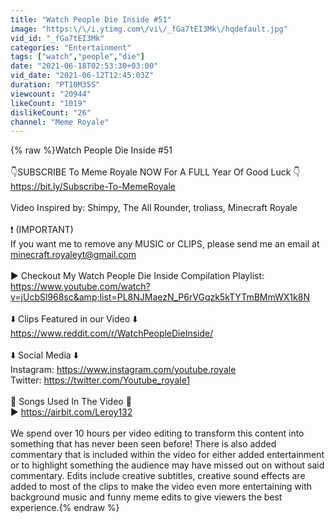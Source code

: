 ```yaml
---
title: "Watch People Die Inside #51"
image: "https:\/\/i.ytimg.com\/vi\/_fGa7tEI3Mk\/hqdefault.jpg"
vid_id: "_fGa7tEI3Mk"
categories: "Entertainment"
tags: ["watch","people","die"]
date: "2021-06-18T02:53:30+03:00"
vid_date: "2021-06-12T12:45:03Z"
duration: "PT10M35S"
viewcount: "20944"
likeCount: "1019"
dislikeCount: "26"
channel: "Meme Royale"
---
```

{% raw %}Watch People Die Inside #51<br /><br />👇SUBSCRIBE To Meme Royale NOW For A FULL Year Of Good Luck 👇<br /><a rel="nofollow" target="blank" href="https://bit.ly/Subscribe-To-MemeRoyale">https://bit.ly/Subscribe-To-MemeRoyale</a><br /><br />Video Inspired by: Shimpy, The All Rounder, troliass, Minecraft Royale<br /><br />❗ (IMPORTANT)<br />If you want me to remove any MUSIC or CLIPS, please send me an email at minecraft.royaleyt@gmail.com <br /><br />▶️ Checkout My Watch People Die Inside Compilation Playlist: <br /><a rel="nofollow" target="blank" href="https://www.youtube.com/watch?v=jUcbSl968sc&amp;list=PL8NJMaezN_P6rVGqzk5kTYTmBMmWX1k8N">https://www.youtube.com/watch?v=jUcbSl968sc&amp;list=PL8NJMaezN_P6rVGqzk5kTYTmBMmWX1k8N</a><br /><br />⬇️ Clips Featured in our Video ⬇️<br /><a rel="nofollow" target="blank" href="https://www.reddit.com/r/WatchPeopleDieInside/">https://www.reddit.com/r/WatchPeopleDieInside/</a><br /><br />⬇️ Social Media ⬇️<br />Instagram: <a rel="nofollow" target="blank" href="https://www.instagram.com/youtube.royale">https://www.instagram.com/youtube.royale</a> <br />Twitter: <a rel="nofollow" target="blank" href="https://twitter.com/Youtube_royale1">https://twitter.com/Youtube_royale1</a> <br /><br />🎵 Songs Used In The Video 🎵<br />▶️ <a rel="nofollow" target="blank" href="https://airbit.com/Leroy132">https://airbit.com/Leroy132</a><br /><br />We spend over 10 hours per video editing to transform this content into something that has never been seen before! There is also added commentary that is included within the video for either added entertainment or to highlight something the audience may have missed out on without said commentary. Edits include creative subtitles, creative sound effects are added to most of the clips to make the video even more entertaining with background music and funny meme edits to give viewers the best experience.{% endraw %}
